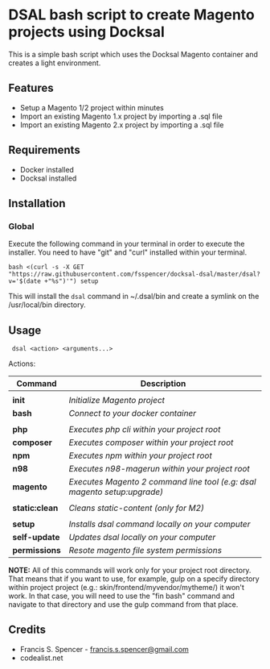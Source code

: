 # DSAL bash script to create Magento projects using Docksal

This is a simple bash script which uses the Docksal Magento container and creates a light environment.

## Features
- Setup a Magento 1/2 project within minutes
- Import an existing Magento 1.x project by importing a .sql file
- Import an existing Magento 2.x project by importing a .sql file


## Requirements
- Docker installed
- Docksal installed

## Installation
### Global

Execute the following command in your terminal in order to execute the installer. You need to have "git" and "curl" installed within your terminal.

	bash <(curl -s -X GET "https://raw.githubusercontent.com/fsspencer/docksal-dsal/master/dsal?v='$(date +"%s")'") setup

This will install the `dsal` command in ~/.dsal/bin and create a symlink on the /usr/local/bin directory.


## Usage

     dsal <action> <arguments...>

Actions:

| Command | Description |
| ------- | ----------- |
||
| **init** | *Initialize Magento project* |
| **bash** | *Connect to your docker container* |
||
| **php** | *Executes php cli within your project root* |
| **composer** | *Executes composer within your project root* |
| **npm** | *Executes npm within your project root* |
| **n98** | *Executes n98-magerun within your project root* |
| **magento** | *Executes Magento 2 command line tool (e.g: dsal magento setup:upgrade)* |
||
| **static:clean** | *Cleans static-content (only for M2)* |
||
| **setup** | *Installs dsal command locally on your computer* |
| **self-update** | *Updates dsal locally on your computer* |
| **permissions** | *Resote magento file system permissions* |


**NOTE:** All of this commands will work only for your project root directory. That means that if you want to use, for example, gulp on a specify directory within project project (e.g.: skin/frontend/myvendor/mytheme/) it won't work. In that case, you will need to use the "fin bash" command and navigate to that directory and use the gulp command from that place.

## Credits
- Francis S. Spencer - <francis.s.spencer@gmail.com>
- codealist.net
